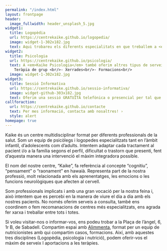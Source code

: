 ```yaml
---
permalink: "/index.html"
layout: frontpage
header:
  image_fullwidth: header_unsplash_5.jpg
widget1:
  title: Logopèdia
  url: https://centrekaike.github.io/logopedia/
  image: widget-1-302x182.jpg
  text: Aqui trobareu els diferents especialitats en que treballem a <em>Kaike Psicologia</em>.
widget2:
  title: Psicologia
  url: https://centrekaike.github.io/psicologia/
  text: A <em>Kaike Psicologia</em> també oferim altres tipus de serveis com:<br/>-
    Teràpia de grup <br/>- Xerrades<br/>- Formacions<br/>
  image: widget-1-302x182.jpg
widget3:
  title: Sessió Informativa
  url: https://centrekaike.github.io/sessio-informativa/
  image: widget-github-303x182.jpg
  text: Oferim una sessió GRATUÏTA telefònica o presencial per tal que ens puguis conèixer i fer un primer contacte. Només has de trucar-nos i t’ho explicarem!
callforaction:
  url: https://centrekaike.github.io/contacte
  text: Per mes informació, contacta amb nosaltres! ›
  style: alert
homepage: true
---
```

Kaike és un centre multidisciplinar format per diferents professionals de la salut. Som un equip de psicòlegs i logopedes especialitzats tant en l’àmbit infantil, d’adolescents com d’adults. Intentem adaptar cada tractament al pacient i/o a la família segons el perfil, dificultat o trastorn que presenti, fent d’aquesta manera una intervenció el màxim integradora possible.

El nom del nostre centre, “Kaike”, fa referència al concepte “cognitiu”, “pensament” o “raonament” en hawaià. Representa part de la nostra professió, molt relacionada amb els aprenentatges, les emocions o les funcions neurològiques que afecten al cervell.

Som professionals implicats i amb una gran vocació per la nostra feina i, això intentem que es percebi en la manera de viure el dia a dia amb els nostres pacients. No només oferim serveis a consulta, també ens coordinem o fem recomanacions de centres més especialitzats, ens agrada fer xarxa i treballar entre tots i totes.

Si voleu visitar-nos o informar-vos, ens podeu trobar a la Plaça de l’àngel, 6, 1r B, de Sabadell. Compartim espai amb <a href=https://www.alimmenta.com/>Alimmenta</a>, format per un equip de nutricionistes amb qui compartim casos, formacions. Així, amb aquestes tres disciplines (Logopèdia, psicologia i nutrició), podem oferir-vos el màxim de serveix I aportacions a les teràpies.
